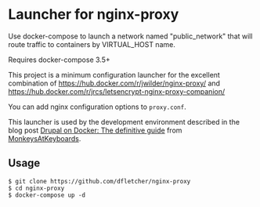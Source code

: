 
# Launcher for nginx-proxy

Use docker-compose to launch a network named "public_network" that will route traffic to containers by VIRTUAL_HOST name.

Requires docker-compose 3.5+

This project is a minimum configuration launcher for the excellent combination of https://hub.docker.com/r/jwilder/nginx-proxy/ and https://hub.docker.com/r/jrcs/letsencrypt-nginx-proxy-companion/

You can add nginx configuration options to `proxy.conf`.

This launcher is used by the development environment described in the blog post [Drupal on Docker: The definitive guide](#TODOFIXME) from [MonkeysAtKeyboards](https://monkeysatkeyboards.com).


## Usage

    $ git clone https://github.com/dfletcher/nginx-proxy
    $ cd nginx-proxy
    $ docker-compose up -d
